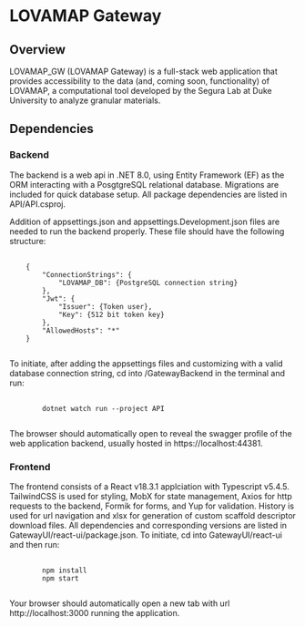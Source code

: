 <h1>LOVAMAP Gateway</h1>

<h2>Overview</h2>

LOVAMAP_GW (LOVAMAP Gateway) is a full-stack web application that provides accessibility to the data (and, coming soon, functionality) of LOVAMAP, a computational tool developed by the Segura Lab at Duke University to analyze granular materials.

<h2>Dependencies</h2>

<h3>Backend</h3>

The backend is a web api in .NET 8.0, using Entity Framework (EF) as the ORM interacting with a PosgtgreSQL relational database. Migrations are included for quick database setup. All package dependencies are listed in API/API.csproj.

Addition of appsettings.json and appsettings.Development.json files are needed to run the backend properly. These file should have the following structure: 

<pre>
	<code>
	{
		"ConnectionStrings": {
			"LOVAMAP_DB": {PostgreSQL connection string}
		},
		"Jwt": {
			"Issuer": {Token user},
			"Key": {512 bit token key}
		},
		"AllowedHosts": "*"
	} 
	</code>
</pre>

	
To initiate, after adding the appsettings files and customizing with a valid database connection string, cd into /GatewayBackend in the terminal and run:

<pre>
	<code>
		dotnet watch run --project API
	</code>
</pre>

The browser should automatically open to reveal the swagger profile of the web application backend, usually hosted in https://localhost:44381.

<h3>Frontend</h3>
The frontend consists of a React v18.3.1 applciation with Typescript v5.4.5. TailwindCSS is used for styling, MobX for state management, Axios for http requests to the backend, Formik for forms, and Yup for validation. History is used for url navigation and xlsx for generation of custom scaffold descriptor download files. All dependencies and corresponding versions are listed in GatewayUI/react-ui/package.json. To initiate, cd into GatewayUI/react-ui and then run:

<pre>
	<code>
		npm install
		npm start
	</code>
</pre>

Your browser should automatically open a new tab with url http://localhost:3000 running the application.

